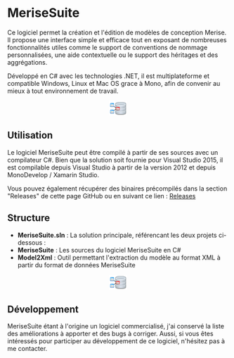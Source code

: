 # MeriseSuite

Ce logiciel permet la création et l'édition de modèles de conception Merise.
Il propose une interface simple et efficace tout en exposant de nombreuses fonctionnalités utiles comme le support de conventions de nommage personnalisées, une aide contextuelle ou le support des héritages et des aggrégations.

Développé en C# avec les technologies .NET, il est multiplateforme et compatible Windows, Linux et Mac OS grace à Mono, afin de convenir au mieux à tout environnement de travail.

<p align="center">
    <img src="https://raw.githubusercontent.com/jbatonnet/merisesuite/master/MeriseSuite/Icon.png" />
</p>

## Utilisation

Le logiciel MeriseSuite peut être compilé à partir de ses sources avec un compilateur C#. Bien que la solution soit fournie pour Visual Studio 2015, il est compilable depuis  Visual Studio à partir de la version 2012 et depuis MonoDevelop / Xamarin Studio.

Vous pouvez également récupérer des binaires précompilés dans la section "Releases" de cette page GitHub ou en suivant ce lien : [Releases](https://github.com/jbatonnet/merisesuite/releases)

## Structure

- **MeriseSuite.sln** : La solution principale, référencant les deux projets ci-dessous :
- **MeriseSuite** : Les sources du logiciel MeriseSuite en C# 
- **Model2Xml** : Outil permettant l'extraction du modèle au format XML à partir du format de données MeriseSuite

<p align="center">
    <img src="https://raw.githubusercontent.com/jbatonnet/merisesuite/master/MeriseSuite/Icon.png" />
</p>

## Développement

MeriseSuite étant à l'origine un logiciel commercialisé, j'ai conservé la liste des améliorations à apporter et des bugs à corriger. Aussi, si vous êtes intéressés pour participer au développement de ce logiciel, n'hésitez pas à me contacter.